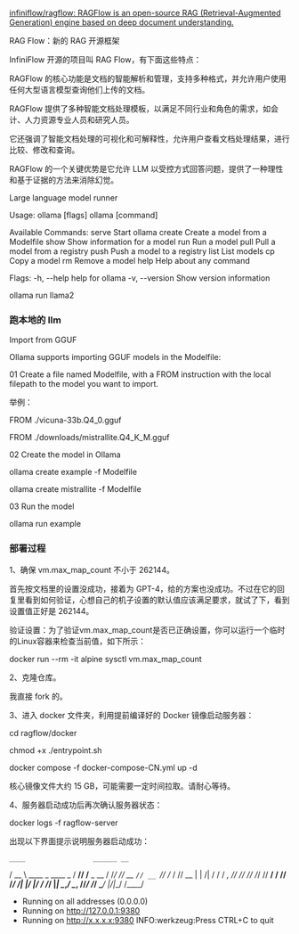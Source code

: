 [infiniflow/ragflow: RAGFlow is an open-source RAG (Retrieval-Augmented Generation) engine based on deep document understanding.](https://github.com/infiniflow/ragflow)

RAG Flow：新的 RAG 开源框架

InfiniFlow 开源的项目叫 RAG Flow，有下面这些特点：

RAGFlow 的核心功能是文档的智能解析和管理，支持多种格式，并允许用户使用任何大型语言模型查询他们上传的文档。

RAGFlow 提供了多种智能文档处理模板，以满足不同行业和角色的需求，如会计、人力资源专业人员和研究人员。

它还强调了智能文档处理的可视化和可解释性，允许用户查看文档处理结果，进行比较、修改和查询。

RAGFlow 的一个关键优势是它允许 LLM 以受控方式回答问题，提供了一种理性和基于证据的方法来消除幻觉。

Large language model runner

Usage:
  ollama [flags]
  ollama [command]

Available Commands:
  serve       Start ollama
  create      Create a model from a Modelfile
  show        Show information for a model
  run         Run a model
  pull        Pull a model from a registry
  push        Push a model to a registry
  list        List models
  cp          Copy a model
  rm          Remove a model
  help        Help about any command

Flags:
  -h, --help      help for ollama
  -v, --version   Show version information


ollama run llama2

### 跑本地的 llm

Import from GGUF

Ollama supports importing GGUF models in the Modelfile:

01 Create a file named Modelfile, with a FROM instruction with the local filepath to the model you want to import.

举例：

FROM ./vicuna-33b.Q4_0.gguf

FROM ./downloads/mistrallite.Q4_K_M.gguf

02 Create the model in Ollama

ollama create example -f Modelfile

ollama create mistrallite -f Modelfile

03 Run the model

ollama run example


### 部署过程

1、确保 vm.max_map_count 不小于 262144。

首先按文档里的设置没成功，接着为 GPT-4，给的方案也没成功。不过在它的回复里看到如何验证，心想自己的机子设置的默认值应该满足要求，就试了下，看到设置值正好是 262144。

验证设置：为了验证vm.max_map_count是否已正确设置，你可以运行一个临时的Linux容器来检查当前值，如下所示：

docker run --rm -it alpine sysctl vm.max_map_count

2、克隆仓库。

我直接 fork 的。

3、进入 docker 文件夹，利用提前编译好的 Docker 镜像启动服务器：

cd ragflow/docker

chmod +x ./entrypoint.sh

docker compose -f docker-compose-CN.yml up -d

核心镜像文件大约 15 GB，可能需要一定时间拉取。请耐心等待。

4、服务器启动成功后再次确认服务器状态：

docker logs -f ragflow-server

出现以下界面提示说明服务器启动成功：

    ____                 ______ __
   / __ \ ____ _ ____ _ / ____// /____  _      __
  / /_/ // __ `// __ `// /_   / // __ \| | /| / /
 / _, _// /_/ // /_/ // __/  / // /_/ /| |/ |/ /
/_/ |_| \__,_/ \__, //_/    /_/ \____/ |__/|__/
              /____/

 * Running on all addresses (0.0.0.0)
 * Running on http://127.0.0.1:9380
 * Running on http://x.x.x.x:9380
 INFO:werkzeug:Press CTRL+C to quit


